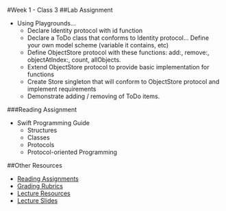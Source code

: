 #Week 1 - Class 3
##Lab Assignment
* Using Playgrounds…
  * Declare Identity protocol with id function
  * Declare a ToDo class that conforms to Identity protocol… Define your own model scheme (variable it contains, etc)
  * Define ObjectStore protocol with these functions: add:, remove:, objectAtIndex:, count, allObjects.
  * Extend ObjectStore protocol to provide basic implementation for functions
  * Create Store singleton that will conform to ObjectStore protocol and implement requirements
  * Demonstrate adding / removing of ToDo items.

###Reading Assignment
* Swift Programming Guide
  * Structures
  * Classes
  * Protocols
  * Protocol-oriented Programming

##Other Resources
* [Reading Assignments](../../Resources/ra-grading-standard/)
* [Grading Rubrics](../../Resources/)
* [Lecture Resources](lecture/)
* [Lecture Slides](https://www.icloud.com/keynote/000JXBygEu1iK3cgHSJeNc3Gg#Week1_Day3)
